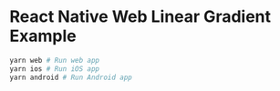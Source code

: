 
# React Native Web Linear Gradient Example

```bash
yarn web # Run web app
yarn ios # Run iOS app
yarn android # Run Android app
```


